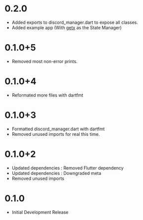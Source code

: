 # 0.2.0

* Added exports to discord_manager.dart to expose all classes.
* Added example app (With [getx](https://pub.dev/packages/get) as the State Manager)

# 0.1.0+5

* Removed most non-error prints.

# 0.1.0+4

* Reformated more files with dartfmt

# 0.1.0+3

* Formatted discord_manager.dart with dartfmt
* Removed unused imports for real this time.

# 0.1.0+2

* Updated dependencies : Removed Flutter dependency
* Updated dependencies : Downgraded meta
* Removed unused imports

# 0.1.0 

* Initial Development Release

